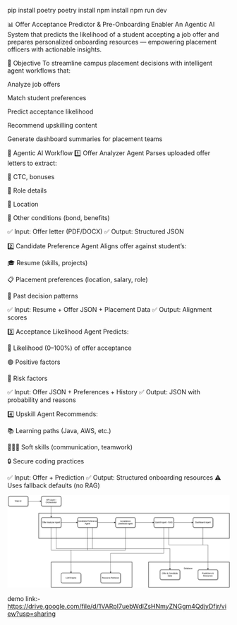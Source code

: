 pip install poetry
poetry install
npm install
npm run dev

📊 Offer Acceptance Predictor & Pre-Onboarding Enabler
An Agentic AI System that predicts the likelihood of a student accepting a job offer and prepares personalized onboarding resources — empowering placement officers with actionable insights.

🚀 Objective
To streamline campus placement decisions with intelligent agent workflows that:

Analyze job offers

Match student preferences

Predict acceptance likelihood

Recommend upskilling content

Generate dashboard summaries for placement teams

🧠 Agentic AI Workflow
1️⃣ Offer Analyzer Agent
Parses uploaded offer letters to extract:

🧾 CTC, bonuses

💼 Role details

📍 Location

📄 Other conditions (bond, benefits)

✅ Input: Offer letter (PDF/DOCX)
✅ Output: Structured JSON

2️⃣ Candidate Preference Agent
Aligns offer against student’s:

🎓 Resume (skills, projects)

📋 Placement preferences (location, salary, role)

🧠 Past decision patterns

✅ Input: Resume + Offer JSON + Placement Data
✅ Output: Alignment scores

3️⃣ Acceptance Likelihood Agent
Predicts:

🔢 Likelihood (0–100%) of offer acceptance

🟢 Positive factors

🔴 Risk factors

✅ Input: Offer JSON + Preferences + History
✅ Output: JSON with probability and reasons

4️⃣ Upskill Agent
Recommends:

📚 Learning paths (Java, AWS, etc.)

🧑‍🤝‍🧑 Soft skills (communication, teamwork)

🔒 Secure coding practices

✅ Input: Offer + Prediction
✅ Output: Structured onboarding resources
⚠️ Uses fallback defaults (no RAG)

![alt text](<final image to go black.drawio.png>)

demo link:- https://drive.google.com/file/d/1VARpI7uebWdlZsHNmyZNGgm4QdjyDfjr/view?usp=sharing
